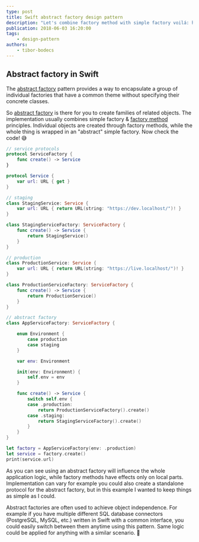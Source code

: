 ```yaml
---
type: post
title: Swift abstract factory design pattern
description: "Let's combine factory method with simple factory voilá: here is the abstract factory design pattern written in Swift language!"
publication: 2018-06-03 16:20:00
tags: 
    - design-pattern
authors:
    - tibor-bodecs
---
```


## Abstract factory in Swift

The [abstract factory](https://en.wikipedia.org/wiki/Abstract_factory_pattern) pattern provides a way to encapsulate a group of individual factories that have a common theme without specifying their concrete classes.

So [abstract factory](https://medium.com/jeremy-codes/the-abstract-factory-8bbfffc2f77c) is there for you to create families of related objects. The implementation usually combines simple factory & [factory method](https://stackoverflow.com/questions/5739611/differences-between-abstract-factory-pattern-and-factory-method) principles. Individual objects are created through factory methods, while the whole thing is wrapped in an "abstract" simple factory. Now check the code! 😅

```swift
// service protocols
protocol ServiceFactory {
    func create() -> Service
}

protocol Service {
    var url: URL { get }
}

// staging
class StagingService: Service {
    var url: URL { return URL(string: "https://dev.localhost/")! }
}

class StagingServiceFactory: ServiceFactory {
    func create() -> Service {
        return StagingService()
    }
}

// production
class ProductionService: Service {
    var url: URL { return URL(string: "https://live.localhost/")! }
}

class ProductionServiceFactory: ServiceFactory {
    func create() -> Service {
        return ProductionService()
    }
}

// abstract factory
class AppServiceFactory: ServiceFactory {

    enum Environment {
        case production
        case staging
    }

    var env: Environment

    init(env: Environment) {
        self.env = env
    }

    func create() -> Service {
        switch self.env {
        case .production:
            return ProductionServiceFactory().create()
        case .staging:
            return StagingServiceFactory().create()
        }
    }
}

let factory = AppServiceFactory(env: .production)
let service = factory.create()
print(service.url)
```

As you can see using an abstract factory will influence the whole application logic, while factory methods have effects only on local parts. Implementation can vary for example you could also create a standalone protocol for the abstract factory, but in this example I wanted to keep things as simple as I could.

Abstract factories are often used to achieve object independence. For example if you have multiple different SQL database connectors (PostgreSQL, MySQL, etc.) written in Swift with a common interface, you could easily switch between them anytime using this pattern. Same logic could be applied for anything with a similar scenario. 🤔

